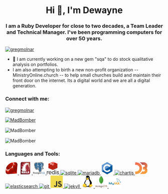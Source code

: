 <h1 align="center">Hi 👋, I'm Dewayne</h1>

<h3 align="center">I am a Ruby Developer for close to two decades, a Team Leader and Technical Manager.  I've been programming computers for over 50 years.</h3>

<p align="left"> <a href="https://twitter.com/madbomber0" target="blank"><img src="https://img.shields.io/twitter/follow/madbomber0?logo=twitter&style=for-the-badge" alt="gregmolnar" /></a> </p>

- 🔭 I am currently working on a new gem "sqa" to do stock qualitative analysis on portfolios.
- I am also attempting to birth a new non-profit organization -- MinistryOnline.church -- to help small churches build and maintain their front door on the internet.  Its a digital world and we are all a digital generation.


<h3 align="left">Connect with me:</h3>
<p align="left">
  <a href="https://twitter.com/madbomber0" target="blank"><img align="center" src="https://raw.githubusercontent.com/rahuldkjain/github-profile-readme-generator/master/src/images/icons/Social/twitter.svg" alt="gregmolnar" height="30" width="40" /></a>

  <!--
  <a href="https://madbomberr.io/feed.xml" target="blank"><img align="center" src="https://raw.githubusercontent.com/rahuldkjain/github-profile-readme-generator/master/src/images/icons/Social/rss.svg" alt="https://greg.molnar.io/feed.xml" height="30" width="40" /></a>

  <a href="https://www.getrevue.co/profile/gregmolnar" style="display: flex; ">
    <img align="center" src="https://cdn.jsdelivr.net/npm/heroicons@0.4.0/outline/newspaper.svg" alt="https://greg.molnar.io/feed.xml" height="30" width="40" />
    Newsletter
  </a>
  -->

</p>

<p align="left"><a href="https://github.com/ryo-ma/github-profile-trophy"><img src="https://github-profile-trophy.vercel.app/?username=MadBomber" alt="MadBomber" /></a></p>

<p>
  <img align="center" src="https://github-readme-stats.vercel.app/api?username=MadBomber&show_icons=true&locale=en" alt="MadBomber" />
</p>
<p>
 <img align="center" src="https://github-readme-streak-stats.herokuapp.com/?user=MadBomber&" alt="MadBomber" />
</p>

<div>
<h3 align="left">Languages and Tools:</h3>
<p align="left">
<a href="https://www.ruby-lang.org/en/" target="_blank" rel="noreferrer"> <img src="https://raw.githubusercontent.com/devicons/devicon/master/icons/ruby/ruby-original.svg" alt="ruby" width="40" height="40"/> </a>
<a href="https://rubyonrails.org" target="_blank" rel="noreferrer"> <img src="https://raw.githubusercontent.com/devicons/devicon/master/icons/rails/rails-original-wordmark.svg" alt="rails" width="40" height="40"/> </a>
<a href="https://www.postgresql.org" target="_blank" rel="noreferrer"> <img src="https://raw.githubusercontent.com/devicons/devicon/master/icons/postgresql/postgresql-original-wordmark.svg" alt="postgresql" width="40" height="40"/> </a>
<a href="https://redis.io" target="_blank" rel="noreferrer"> <img src="https://raw.githubusercontent.com/devicons/devicon/master/icons/redis/redis-original-wordmark.svg" alt="redis" width="40" height="40"/> </a>
<a href="https://www.sqlite.org/" target="_blank" rel="noreferrer"> <img src="https://www.vectorlogo.zone/logos/sqlite/sqlite-icon.svg" alt="sqlite" width="40" height="40"/> </a>
<a href="https://mariadb.org/" target="_blank" rel="noreferrer"> <img src="https://www.vectorlogo.zone/logos/mariadb/mariadb-icon.svg" alt="mariadb" width="40" height="40"/> </a>
<a href="https://www.cprogramming.com/" target="_blank" rel="noreferrer"> <img src="https://raw.githubusercontent.com/devicons/devicon/master/icons/c/c-original.svg" alt="c" width="40" height="40"/> </a>
<a href="https://www.chartjs.org" target="_blank" rel="noreferrer"> <img src="https://www.chartjs.org/media/logo-title.svg" alt="chartjs" width="40" height="40"/> </a>
<a href="https://d3js.org/" target="_blank" rel="noreferrer"> <img src="https://raw.githubusercontent.com/devicons/devicon/master/icons/d3js/d3js-original.svg" alt="d3js" width="40" height="40"/> </a>
<a href="https://www.elastic.co" target="_blank" rel="noreferrer"> <img src="https://www.vectorlogo.zone/logos/elastic/elastic-icon.svg" alt="elasticsearch" width="40" height="40"/> </a>
<a href="https://git-scm.com/" target="_blank" rel="noreferrer"> <img src="https://www.vectorlogo.zone/logos/git-scm/git-scm-icon.svg" alt="git" width="40" height="40"/> </a>
<a href="https://developer.mozilla.org/en-US/docs/Web/JavaScript" target="_blank" rel="noreferrer"> <img src="https://raw.githubusercontent.com/devicons/devicon/master/icons/javascript/javascript-original.svg" alt="javascript" width="40" height="40"/> </a>
<a href="https://jekyllrb.com/" target="_blank" rel="noreferrer"> <img src="https://www.vectorlogo.zone/logos/jekyllrb/jekyllrb-icon.svg" alt="jekyll" width="40" height="40"/> </a>
<a href="https://www.linux.org/" target="_blank" rel="noreferrer"> <img src="https://raw.githubusercontent.com/devicons/devicon/master/icons/linux/linux-original.svg" alt="linux" width="40" height="40"/> </a>
<a href="https://www.mongodb.com/" target="_blank" rel="noreferrer"> <img src="https://raw.githubusercontent.com/devicons/devicon/master/icons/mongodb/mongodb-original-wordmark.svg" alt="mongodb" width="40" height="40"/> </a>
<a href="https://www.mysql.com/" target="_blank" rel="noreferrer"> <img src="https://raw.githubusercontent.com/devicons/devicon/master/icons/mysql/mysql-original-wordmark.svg" alt="mysql" width="40" height="40"/> </a>
</p>
</div>
